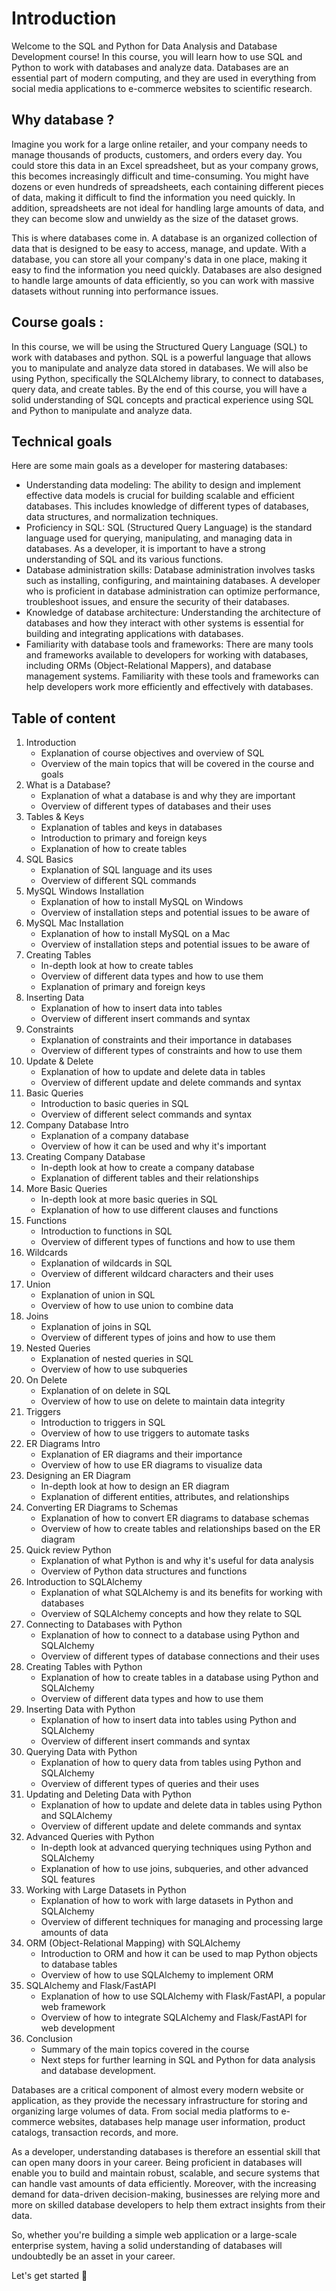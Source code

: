 # Introduction 

Welcome to the SQL and Python for Data Analysis and Database Development course! In this course, you will learn how to use SQL and Python to work with databases and analyze data. Databases are an essential part of modern computing, and they are used in everything from social media applications to e-commerce websites to scientific research.

## Why database ? 

Imagine you work for a large online retailer, and your company needs to manage thousands of products, customers, and orders every day. You could store this data in an Excel spreadsheet, but as your company grows, this becomes increasingly difficult and time-consuming. You might have dozens or even hundreds of spreadsheets, each containing different pieces of data, making it difficult to find the information you need quickly. In addition, spreadsheets are not ideal for handling large amounts of data, and they can become slow and unwieldy as the size of the dataset grows.

This is where databases come in. A database is an organized collection of data that is designed to be easy to access, manage, and update. With a database, you can store all your company's data in one place, making it easy to find the information you need quickly. Databases are also designed to handle large amounts of data efficiently, so you can work with massive datasets without running into performance issues.

## Course goals : 

In this course, we will be using the Structured Query Language (SQL) to work with databases and python. SQL is a powerful language that allows you to manipulate and analyze data stored in databases. We will also be using Python, specifically the SQLAlchemy library, to connect to databases, query data, and create tables. By the end of this course, you will have a solid understanding of SQL concepts and practical experience using SQL and Python to manipulate and analyze data.

## Technical goals 

Here are some main goals as a developer for mastering databases:

* Understanding data modeling: The ability to design and implement effective data models is crucial for building scalable and efficient databases. This includes knowledge of different types of databases, data structures, and normalization techniques.
* Proficiency in SQL: SQL (Structured Query Language) is the standard language used for querying, manipulating, and managing data in databases. As a developer, it is important to have a strong understanding of SQL and its various functions.
* Database administration skills: Database administration involves tasks such as installing, configuring, and maintaining databases. A developer who is proficient in database administration can optimize performance, troubleshoot issues, and ensure the security of their databases.
* Knowledge of database architecture: Understanding the architecture of databases and how they interact with other systems is essential for building and integrating applications with databases.
* Familiarity with database tools and frameworks: There are many tools and frameworks available to developers for working with databases, including ORMs (Object-Relational Mappers), and database management systems. Familiarity with these tools and frameworks can help developers work more efficiently and effectively with databases.

## Table of content 

1. Introduction
    * Explanation of course objectives and overview of SQL
    * Overview of the main topics that will be covered in the course and goals
2. What is a Database?
    * Explanation of what a database is and why they are important
    * Overview of different types of databases and their uses
3. Tables & Keys
    * Explanation of tables and keys in databases
    * Introduction to primary and foreign keys
    * Explanation of how to create tables
4. SQL Basics
    * Explanation of SQL language and its uses
    * Overview of different SQL commands
5. MySQL Windows Installation
    * Explanation of how to install MySQL on Windows
    * Overview of installation steps and potential issues to be aware of
6. MySQL Mac Installation
    * Explanation of how to install MySQL on a Mac
    * Overview of installation steps and potential issues to be aware of
7. Creating Tables
    * In-depth look at how to create tables
    * Overview of different data types and how to use them
    * Explanation of primary and foreign keys
8. Inserting Data
    * Explanation of how to insert data into tables
    * Overview of different insert commands and syntax
9. Constraints
    * Explanation of constraints and their importance in databases
    * Overview of different types of constraints and how to use them
10. Update & Delete
	* Explanation of how to update and delete data in tables
	* Overview of different update and delete commands and syntax
11. Basic Queries
	* Introduction to basic queries in SQL
	* Overview of different select commands and syntax
12. Company Database Intro
	* Explanation of a company database
	* Overview of how it can be used and why it's important
13. Creating Company Database
	* In-depth look at how to create a company database
	* Explanation of different tables and their relationships
14. More Basic Queries
	* In-depth look at more basic queries in SQL
	* Explanation of how to use different clauses and functions
15. Functions
	* Introduction to functions in SQL
	* Overview of different types of functions and how to use them
16. Wildcards
	* Explanation of wildcards in SQL
	* Overview of different wildcard characters and their uses
17. Union
	* Explanation of union in SQL
	* Overview of how to use union to combine data
18. Joins
	* Explanation of joins in SQL
	* Overview of different types of joins and how to use them
19. Nested Queries
	* Explanation of nested queries in SQL
	* Overview of how to use subqueries
20. On Delete
	* Explanation of on delete in SQL
	* Overview of how to use on delete to maintain data integrity
21. Triggers
	* Introduction to triggers in SQL
	* Overview of how to use triggers to automate tasks
22. ER Diagrams Intro
	* Explanation of ER diagrams and their importance
	* Overview of how to use ER diagrams to visualize data
23. Designing an ER Diagram
	* In-depth look at how to design an ER diagram
	* Explanation of different entities, attributes, and relationships
24. Converting ER Diagrams to Schemas
	* Explanation of how to convert ER diagrams to database schemas
	* Overview of how to create tables and relationships based on the ER diagram
25. Quick review Python
    * Explanation of what Python is and why it's useful for data analysis
    * Overview of Python data structures and functions
26. Introduction to SQLAlchemy
    * Explanation of what SQLAlchemy is and its benefits for working with databases
    * Overview of SQLAlchemy concepts and how they relate to SQL
27. Connecting to Databases with Python
    * Explanation of how to connect to a database using Python and SQLAlchemy
    * Overview of different types of database connections and their uses
28. Creating Tables with Python
    * Explanation of how to create tables in a database using Python and SQLAlchemy
    * Overview of different data types and how to use them
29. Inserting Data with Python
    * Explanation of how to insert data into tables using Python and SQLAlchemy
    * Overview of different insert commands and syntax
30. Querying Data with Python
    * Explanation of how to query data from tables using Python and SQLAlchemy
    * Overview of different types of queries and their uses
31. Updating and Deleting Data with Python
    * Explanation of how to update and delete data in tables using Python and SQLAlchemy
    * Overview of different update and delete commands and syntax
32. Advanced Queries with Python
    * In-depth look at advanced querying techniques using Python and SQLAlchemy
    * Explanation of how to use joins, subqueries, and other advanced SQL features
33. Working with Large Datasets in Python
    * Explanation of how to work with large datasets in Python and SQLAlchemy
    * Overview of different techniques for managing and processing large amounts of data
34. ORM (Object-Relational Mapping) with SQLAlchemy
    * Introduction to ORM and how it can be used to map Python objects to database tables
    * Overview of how to use SQLAlchemy to implement ORM
35. SQLAlchemy and Flask/FastAPI
    * Explanation of how to use SQLAlchemy with Flask/FastAPI, a popular web framework
    * Overview of how to integrate SQLAlchemy and Flask/FastAPI for web development
36. Conclusion
    * Summary of the main topics covered in the course
    * Next steps for further learning in SQL and Python for data analysis and database development.



Databases are a critical component of almost every modern website or application, as they provide the necessary infrastructure for storing and organizing large volumes of data. From social media platforms to e-commerce websites, databases help manage user information, product catalogs, transaction records, and more.

As a developer, understanding databases is therefore an essential skill that can open many doors in your career. Being proficient in databases will enable you to build and maintain robust, scalable, and secure systems that can handle vast amounts of data efficiently. Moreover, with the increasing demand for data-driven decision-making, businesses are relying more and more on skilled database developers to help them extract insights from their data.

So, whether you're building a simple web application or a large-scale enterprise system, having a solid understanding of databases will undoubtedly be an asset in your career.

Let's get started 🥳 

